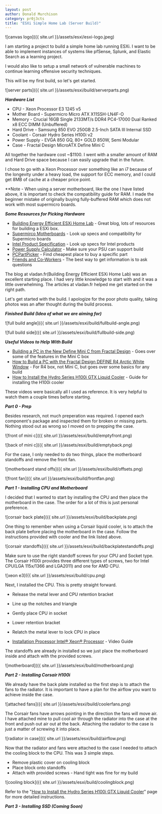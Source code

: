 ```yaml
---
layout: post
author: Donald Murchison
category: pr0j3cts
title: "ESXi Simple Home Lab (Server Build)"
---
```


![canvas logo]({{ site.url }}/assets/esxi/esxi-logo.jpeg)

I am starting a project to build a simple home lab running ESXi. I want to be able to implement instances of systems like pfSense, Splunk, and Elastic Search as a learning project.

I would also like to setup a small network of vulnerable machines to continue learning offensive security techniques. 

This will be my first build, so let's get started.

![server parts]({{ site.url }}/assets/esxi/build/serverparts.png)
 
***Hardware List***

* CPU - Xeon Processor E3 1245 v5
* Mother Board - Supermicro Micro ATX X11SSH-LN4F-O
* Memory - Crucial 16GB Single 2133MT/s DDR4 PC4-17000 Dual Ranked x8 ECC DIMM (Unbuffered) 
* Hard Drive - Samsung 850 EVO 250GB 2.5-Inch SATA III Internal SSD
* Coolant - Corsair Hydro Series H100i v2
* Power Supply - EVGA 850 GQ, 80+ GOLD 850W, Semi Modular
* Case - Fractal Design MicroATX Define Mini C

All together the hardware cost ~$1100. I went with a smaller amount of RAM and Hard Drive space because I can easily upgrade that in the future.

I chose to go with a Xeon Processor over something like an i7 because of the longevity under a heavy load, the support for ECC memory, and I could get 8MB of cache at a cheaper price point. 

**Note - When using a server motherboard, like the one I have listed above, it is important to check the compatibility guide for RAM. I made the beginner mistake of originally buying fully-buffered RAM which does not work with most supermicro boards.

***Some Resources for Picking Hardware***

* [Building Energy Efficient ESXi Home Lab](https://www.vladan.fr/energy-efficient-esxi-home-lab) - Great blog, lots of resources for building a ESXi box.
* [Supermirco Motherboards](https://www.supermicro.com/products/motherboard/) - Look up specs and compatibility for Supermicro boards
* [Intel Product Specification](https://ark.intel.com/) - Look up specs for Intel products
* [Power Supply Calculator](http://www.coolermaster.com/power-supply-calculator/) - Make sure your PSU can support build
* [PCPartPicker](https://pcpartpicker.com) - Find cheapest place to buy a specific part
* [Friends and Co-Workers](#) - The best way to get information is to ask questions

The blog at vladan.fr(Building Energy Efficient ESXi Home Lab) was an excellent starting place. I had very little knowledge to start with and it was a little overwhelming. The articles at vladan.fr helped me get started on the right path. 

Let's get started with the build. I apologize for the poor photo quality, taking photos was an after thought during the build process.

***Finished Build (Idea of what we are aiming for)***

![full build angle]({{ site.url }}/assets/esxi/build/fullbuild-angle.png)

![full build side]({{ site.url }}/assets/esxi/build/fullbuild-side.png)

***Useful Videos to Help With Build***

* [Building a PC in the New Define Mini C from Fractal Design](https://www.youtube.com/watch?v=maWHp8BH0P0) - Goes over some of the features in the Mini C box
* [How to Build a PC with the Fractal Design DEFINE R4 Arctic White Window](https://www.youtube.com/watch?v=EqRMjeTsLD4) - For R4 box, not Mini C, but goes over some basics for any build
* [How to Install the Hydro Series H100i GTX Liquid Cooler](http://www.corsair.com/en-us/blog/2015/march/h100i_gtx_how_to) - Guide for installing the H100i cooler

These videos were basically all I used as reference. It is very helpful to watch them a couple times before starting. 

***Part 0 - Prep***

Besides research, not much preperation was required. I opened each component's package and inspected them for broken or missing parts. Nothing stood out as wrong so I moved on to prepping the case.

![front of mini c]({{ site.url }}/assets/esxi/build/emptyfront.png) 

![back of mini c]({{ site.url }}/assets/esxi/build/emptyback.png)

For the case, I only needed to do two things, place the motherboard standoffs and remove the front fan.

![motherboard stand offs]({{ site.url }}/assets/esxi/build/offsets.png)

![front fan]({{ site.url }}/assets/esxi/build/frontfan.png) 

***Part 1 - Installing CPU and Motherboard***

I decided that I wanted to start by installing the CPU and then place the motherboard in the case. The order for a lot of this is just personal preference.

![corsair back plate]({{ site.url }}/assets/esxi/build/backplate.png)

One thing to remember when using a Corsair liquid cooler, is to attach the back plate before placing the motherboard in the case. Follow the instructions provided with cooler and the link listed above.

![corsair standoffs]({{ site.url }}/assets/esxi/build/backplatestandoffs.png)

Make sure to use the right standoff screws for your CPU and Socket type. The Corsair H100i provides three different types of screws, two for Intel CPU(LGA 115x/1366 and LGA2011) and one for AMD CPU.

![xeon e3]({{ site.url }}/assets/esxi/build/cpu.png) 

Next, I installed the CPU. This is pretty straight forward.

* Release the metal lever and CPU retention bracket
* Line up the notches and triangle
* Gently place CPU in socket
* Lower retention bracket 
* Relatch the metal lever to lock CPU in place

* [Installation Processor Intel® Xeon® Processor](https://www.youtube.com/watch?v=FiRzMVAHobQ) - Video Guide

The standoffs are already in installed so we just place the motherboard inside and attach with the provided screws.

![motherboard]({{ site.url }}/assets/esxi/build/motherboard.png) 

***Part 2 - Installing Corsair H100i***

We already have the back plate installed so the first step is to attach the fans to the radiator. It is important to have a plan for the airflow you want to achieve inside the case.

![attached fans]({{ site.url }}/assets/esxi/build/coolerfans.png)

The Corsair fans have arrows pointing in the direction the fans will move air. I have attached mine to pull cool air through the radiator into the case at the front and push out air out at the back. Attaching the radiator to the case is just a matter of screwing it into place.

![radiator in case]({{ site.url }}/assets/esxi/build/airflow.png)

Now that the radiator and fans were attached to the case I needed to attach the cooling block to the CPU. This was 3 simple steps.

* Remove plastic cover on cooling block
* Place block onto standoffs
* Attach with provided screws - Hand tight was fine for my build

![cooling block]({{ site.url }}/assets/esxi/build/coolingblock.png)

Refer to the "[How to Install the Hydro Series H100i GTX Liquid Cooler](http://www.corsair.com/en-us/blog/2015/march/h100i_gtx_how_to)" page for more detailed instructions.

***Part 3 - Installing SSD (Coming Soon)***
